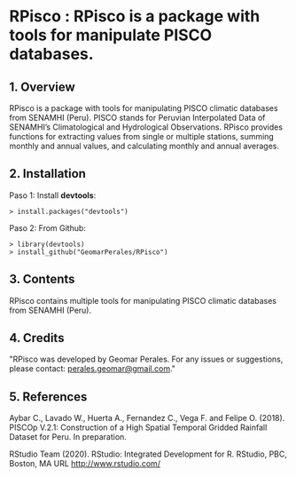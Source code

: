 # RPisco : RPisco is a package with tools for manipulate PISCO databases.

## 1. Overview

RPisco is a package with tools for manipulating PISCO climatic databases from SENAMHI (Peru). PISCO stands for Peruvian Interpolated Data of SENAMHI’s Climatological and Hydrological Observations. RPisco provides functions for extracting values from single or multiple stations, summing monthly and annual values, and calculating monthly and annual averages.

## 2. Installation

Paso 1: Install **devtools**:
```	
> install.packages("devtools")
```
Paso 2: From Github:
```	
> library(devtools)
> install_github("GeomarPerales/RPisco")		
```
## 3. Contents

RPisco contains multiple tools for manipulating PISCO climatic databases from SENAMHI (Peru).

## 4. Credits

"RPisco was developed by Geomar Perales. For any issues or suggestions, please contact: perales.geomar@gmail.com."


## 5. References

Aybar C., Lavado W., Huerta A., Fernandez C., Vega F. and Felipe O. (2018). PISCOp V.2.1: Construction of a High Spatial Temporal Gridded Rainfall Dataset for Peru. In preparation.

RStudio Team (2020). RStudio: Integrated Development for R. RStudio, PBC, Boston, MA URL http://www.rstudio.com/
